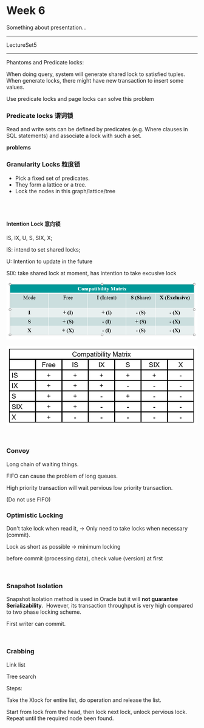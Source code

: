 # Week 6

Something about presentation...

----

LectureSet5

---

Phantoms and Predicate locks:

When doing query, system will generate shared lock to satisfied tuples. When generate locks, there might have new transaction to insert some values.

Use predicate locks and page locks can solve this problem



### Predicate locks  谓词锁

Read and write sets can be defined by predicates (e.g. Where clauses in SQL statements) and associate a lock with such a set.



**problems**



### Granularity Locks  粒度锁

* Pick a fixed set of predicates.
* They form a lattice or a tree.
* Lock the nodes in this graph/lattice/tree 

<br />

<br />

#### Intention Lock  意向锁

IS, IX, U, S, SIX, X;

IS: intend to set shared locks;

U: Intention to update in the future  

SIX: take shared lock at moment, has intention to take excusive lock

![](pic/week7_1.png)



![](pic/week7_2.png)

<br />



### Convoy

Long chain of waiting things.

FIFO can cause the problem of long queues. 

High priority transaction will wait pervious low priority transaction. 

(Do not use FIFO)



### Optimistic Locking

Don't take lock when read it, -> Only need to take locks when necessary (commit).

Lock as short as possible -> minimum locking

before commit (processing data), check value (version) at first

<br />

### Snapshot Isolation

Snapshot Isolation method is used in Oracle but it will **not guarantee Serializability**.  However, its transaction throughput is very high compared to two phase locking scheme. 

First writer can commit.

<br />

### Crabbing

Link list

Tree search

Steps:

Take the Xlock for entire list, do operation and release the list.

Start from lock from the head, then lock next lock, unlock pervious lock. Repeat until the required node been found.

